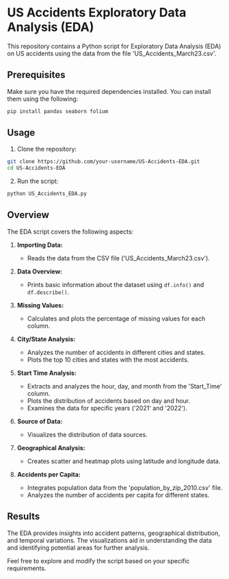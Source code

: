 # US Accidents Exploratory Data Analysis (EDA)

This repository contains a Python script for Exploratory Data Analysis (EDA) on US accidents using the data from the file 'US_Accidents_March23.csv'.

## Prerequisites

Make sure you have the required dependencies installed. You can install them using the following:

```bash
pip install pandas seaborn folium
```

## Usage

1. Clone the repository:

```bash
git clone https://github.com/your-username/US-Accidents-EDA.git
cd US-Accidents-EDA
```

2. Run the script:

```bash
python US_Accidents_EDA.py
```

## Overview

The EDA script covers the following aspects:

1. **Importing Data:**
   - Reads the data from the CSV file ('US_Accidents_March23.csv').

2. **Data Overview:**
   - Prints basic information about the dataset using `df.info()` and `df.describe()`.

3. **Missing Values:**
   - Calculates and plots the percentage of missing values for each column.

4. **City/State Analysis:**
   - Analyzes the number of accidents in different cities and states.
   - Plots the top 10 cities and states with the most accidents.

5. **Start Time Analysis:**
   - Extracts and analyzes the hour, day, and month from the 'Start_Time' column.
   - Plots the distribution of accidents based on day and hour.
   - Examines the data for specific years ('2021' and '2022').

6. **Source of Data:**
   - Visualizes the distribution of data sources.

7. **Geographical Analysis:**
   - Creates scatter and heatmap plots using latitude and longitude data.

8. **Accidents per Capita:**
   - Integrates population data from the 'population_by_zip_2010.csv' file.
   - Analyzes the number of accidents per capita for different states.

## Results

The EDA provides insights into accident patterns, geographical distribution, and temporal variations. The visualizations aid in understanding the data and identifying potential areas for further analysis.

Feel free to explore and modify the script based on your specific requirements.
